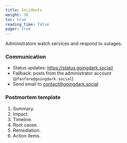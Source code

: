 ```yaml
---
title: Incidents
weight: 30
toc: true
reading_time: false
pager: true
---
```


Administrators watch services and respond to outages.

### Communication

- Status updates: https://status.goingdark.social/
- Fallback: posts from the administrator account (`@fanfare@goingdark.social`)
- Send email to contact@goingdark.social

### Postmortem template

1. Summary.
2. Impact.
3. Timeline.
4. Root cause.
5. Remediation.
6. Action items.

